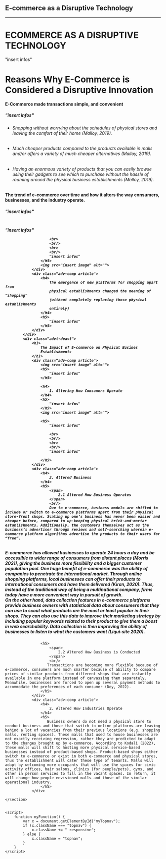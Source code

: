 <section id="disruptivetech">
    <div class="container">
        <div class="row">
            <div class="col-lg-12 text-center">
                <h2 class="section-heading">E-commerce as a Disruptive Technology</h2>
                <hr class="primary">
                </div>
            </div>
        </div>
    </div>
</section>

<!DOCTYPE html>
<html lang="en">
<head>
    <meta charset="UTF-8">
    <meta http-equiv="X-UA-Compatible" content="IE=edge">
    <link rel="stylesheet" href="https://cdnjs.cloudflare.com/ajax/libs/font-awesome/4.7.0/css/font-awesome.min.css">
    <link href="https://cdn.jsdelivr.net/npm/bootstrap@5.2.0-beta1/dist/css/bootstrap.min.css" rel="stylesheet" integrity="sha384-0evHe/X+R7YkIZDRvuzKMRqM+OrBnVFBL6DOitfPri4tjfHxaWutUpFmBp4vmVor" crossorigin="anonymous">
    <meta name="viewport" content="width=device-width, initial-scale=1.0">
    <link rel="stylesheet" href="style.css">
</head>
<body>
        </div>
        <div class="container-fluid">
            <h1>
                ECOMMERCE AS A DISRUPTIVE TECHNOLOGY
            </h1>
            <img src="insert image" alt="">  
        </div>
        <div class="components">
            <div class="mid-side">
                "insert infos"
            </div>
        </div>
        <div class="component-3">
            <div class="advt-deavt">
                <h1>
                    Reasons Why E-Commerce is Considered a
                    Disruptive Innovation
                </h1>
                <div class="adv-comp">
                    <h4> E-Commerce made transactions simple, and convenient </h4>
                    <h5>
                        "insert infos"
                    </h5>
                    <ul>
                        <li>
                            <h6> 
                                Shopping without worrying about the schedules of physical stores and leaving the
                                comfort of their home (Malloy, 2019).
                            </h6>
                        </li>
                        <li>
                            <h6>
                                Much cheaper products compared to the products available in malls and/or offers a
                                variety of much cheaper alternatives (Malloy, 2019).
                            </h6>
                        </li>
                        <li>
                            <h6>
                                Having an enormous variety of products that you can easily browse using their gadgets
                                to see which to purchase without the hassle of roaming around the physical business
                                establishments (Malloy, 2019).
                            </h6>
                        </li>
                    </ul>
                </div>
                <div class="adv-comp article">
                    <h4>
                        The trend of e-commerce over time and how it alters the way
                        consumers, businesses, and the industry operate.
                    </h4>
                    <h5>
                        "insert infos"
                    </h5>
                    <img src="insert image" alt="">
                    <h5>
                        "insert infos"

                        <br>
                        <br/>
                        <br>
                        <br/>
                        "insert infos"
                    </h5>
                    <img src="insert image" alt="">
                </div>
                <div class="adv-comp article">
                    <h4>
                        The emergence of new platforms for shopping apart from
                        physical establishments changed the meaning of “shopping”
                        (without completely replacing those physical establishments
                        entirely)
                    </h4>
                    <h5>
                        "insert infos"
                    </h5>
                </div>
            </div>
            <div class="advt-deavt">
                <h1>
                    The Impact of E-commerce on Physical Busines
                    Establishments
                </h1>
                <div class="adv-comp article">
                    <img src="insert image" alt="">
                    <h5>
                        "insert infos"
                    </h5>

                    <h4>
                        1. Altering How Consumers Operate
                    </h4>
                    <h5>
                        "insert infos"
                    </h5>
                    <img src="insert image" alt="">

                    <h5>
                        "insert infos"

                        <br>
                        <br/>
                        <br>
                        <br/>
                        "insert infos"
                        
                    </h5>
                </div>
                <div class="adv-comp article">
                    <h4>
                        2. Altered Business
                    </h4>
                    <h5>
                        <span>
                            2.1 Altered How Business Operates
                        </span>
                        <br/>
                        Due to e-commerce, business models are shifted to include or switch to e-commerce platforms apart from their physical store-front shops. Scaling up one’s business has never been easier and cheaper before, compared to up-keeping physical brick-and-mortar establishments. Additionally, the customers themselves act as the business’s advertiser through reviews and self-searching wherein e-commerce platform algorithms advertise the products to their users for “free”.
<br>
E-commerce has allowed businesses to operate 24 hours a day and be accessible to wider range of consumers from distant places (Morris 2021), giving the business more flexibility and a bigger customer population pool. One huge benefit of e-commerce was the ability of companies to penetrate the international market. Through online shopping platforms, local businesses can offer their products to international consumers and have them delivered (Kiran, 2020). Thus, instead of the traditional way of being a multinational company, firms today have a more convenient way in pursuit of growth.
<br>
On the other hand, data collection features in e-commerce platforms provide business owners with statistical data about consumers that they can use to scout what products are the most or least popular in their shops. They can also use this data to improve their marketing strategy by including popular keywords related to their product to give them a boost in web searchability. Data collection is then improving the ability of businesses to listen to what the customers want (Liqui-site 2020).
                    </h5>
                    
                    <h5>
                        <span>
                            2.2 Altered How Business is Conducted
                        </span>
                        <br/>
                       Transactions are becoming more flexible because of e-commerce, consumers are much smarter because of ability to compare prices of similar products from different shops that are instantly available in one platform instead of canvassing them separately. Meanwhile, businesses are forced to open up several payment methods to accommodate the preferences of each consumer (Dey, 2022).
                    </h5>
                </div>
                <div class="adv-comp article">
                    <h4>
                        2. Altered How Industries Operate
                    </h4>
                    <h5>
                       Business owners do not need a physical store to conduct business and those that switch to online platforms are leaving behind a lot of vacancies from their previous locations (e.g. shopping malls, renting spaces). These malls that used to house businesses are not exactly receiving regression, rather they are predicted to adapt to the changes brought up by e-commerce. According to Kodali (2022), these malls will shift to hosting more physical service-based businesses instead of product-based shops. Product-based shops either switch to e-commerce or exist in both e-commerce and physical stores, thus the establishment will cater these type of tenants. Malls will adapt by welcoming more occupants that will use the spaces for civic activity offices, hair salons, clinics (for people/pets), gyms, and other in person services to fill in the vacant spaces. In return, it will change how people envisioned malls and those of the similar operational industry.
                    </h5>
                </div>
        
    </section>


    <script>
        function myFunction() {
            var x = document.getElementById("myTopnav");
            if (x.className === "topnav") {
                x.className += " responsive";
            } else {
                x.className = "topnav";
            }
        }
    </script>
</body>
</html>
